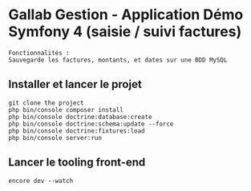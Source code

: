 # Gallab Gestion - Application Démo Symfony 4 (saisie / suivi factures)

    Fonctionnalités : 
	Sauvegarde les factures, montants, et dates sur une BDD MySQL

## Installer et lancer le projet

```
git clone the project
php bin/console composer install
php bin/console doctrine:database:create
php bin/console doctrine:schema:update --force
php bin/console doctrine:fixtures:load
php bin/console server:run
```

## Lancer le tooling front-end  
```
encore dev --watch
```